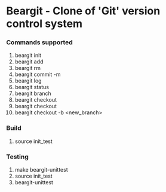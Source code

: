 # Beargit - Clone of 'Git' version control system

### Commands supported

1. beargit init
2. beargit add <file>
3. beargit rm <file>
4. beargit commit -m <message>
5. beargit log
6. beargit status
7. beargit branch
8. beargit checkout <commit>
9. beargit checkout <branch>
10. beargit checkout -b <new_branch>

### Build

1. source init_test

### Testing

1. make beargit-unittest
2. source init_test
3. beargit-unittest
